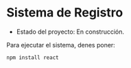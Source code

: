 <h1> Sistema de Registro</h1>

- Estado del proyecto: En construcción.

Para ejecutar el sistema, denes poner:

```npm install react```
